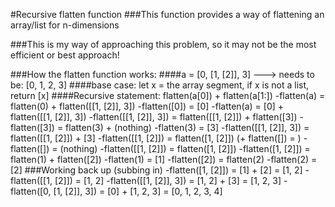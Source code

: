 #Recursive flatten function
###This function provides a way of flattening an array/list for n-dimensions

###This is my way of approaching this problem, so it may not be the most efficient or best approach!

###How the flatten function works:
####a = [0, [1, [2]], 3] ---> needs to be: [0, 1, 2, 3]
####base case: let x = the array segment, if x is not a list, return [x]
####Recursive statement: flatten(a[0]) + flatten(a[1:])
-flatten(a) = flatten(0) + flatten([[1, [2]], 3])
-flatten([0]) = [0]
-flatten(a) = [0] + flatten([[1, [2]], 3])
-flatten([[1, [2]], 3]) = flatten([[1, [2]]) + flatten([3])
-flatten([3]) = flatten(3) + (nothing)
-flatten(3) = [3]
-flatten([[1, [2]], 3]) = flatten([[1, [2]]) + [3]
-flatten([[1, [2]]) = flatten([1, [2]]) (+ flatten([]) =   )
-flatten([]) =    (nothing)
-flatten([[1, [2]]) = flatten([1, [2]])
-flatten([1, [2]]) = flatten(1) + flatten([2])
-flatten(1) = [1]
-flatten([2]) = flatten(2)
-flatten(2) = [2]
###Working back up (subbing in)
-flatten([1, [2]]) = [1] + [2] = [1, 2]
-flatten([[1, [2]]) = [1, 2]
-flatten([[1, [2]], 3]) = [1, 2] + [3] = [1, 2, 3]
-flatten([0, [1, [2]], 3]) = [0] + [1, 2, 3] = [0, 1, 2, 3, 4]
